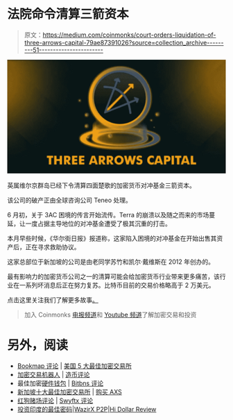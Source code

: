 # 法院命令清算三箭资本

> 原文：<https://medium.com/coinmonks/court-orders-liquidation-of-three-arrows-capital-79ae87391026?source=collection_archive---------51----------------------->

![](img/7a87ed7609ca18351e89de4a814a97c3.png)

英属维尔京群岛已经下令清算四面楚歌的加密货币对冲基金三箭资本。

该公司的破产正由全球咨询公司 Teneo 处理。

6 月初，关于 3AC 困境的传言开始流传。Terra 的崩溃以及随之而来的市场蔓延，让一度占据主导地位的对冲基金遭受了极其沉重的打击。

本月早些时候，《华尔街日报》报道称，这家陷入困境的对冲基金在开始出售其资产后，正在寻求救助协议。

这家总部位于新加坡的公司是由老同学苏竹和凯尔·戴维斯在 2012 年创办的。

最有影响力的加密货币公司之一的清算可能会给加密货币行业带来更多痛苦，该行业在一系列坏消息后正在努力复苏。比特币目前的交易价格略高于 2 万美元。

点击这里关注我们了解更多故事[。](http://t.me/etellworld)

> 加入 Coinmonks [电报频道](https://t.me/coincodecap)和 [Youtube 频道](https://www.youtube.com/c/coinmonks/videos)了解加密交易和投资

# 另外，阅读

*   [Bookmap 评论](https://coincodecap.com/bookmap-review-2021-best-trading-software) | [美国 5 大最佳加密交易所](https://coincodecap.com/crypto-exchange-usa)
*   [加密交易机器人](/coinmonks/crypto-trading-bot-c2ffce8acb2a) | [造币评论](https://coincodecap.com/coingate-review)
*   最佳加密[硬件钱包](/coinmonks/hardware-wallets-dfa1211730c6) | [Bitbns 评论](/coinmonks/bitbns-review-38256a07e161)
*   [新加坡十大最佳加密交易所](https://coincodecap.com/crypto-exchange-in-singapore) | [购买 AXS](https://coincodecap.com/buy-axs-token)
*   [红狗赌场评论](https://coincodecap.com/red-dog-casino-review) | [Swyftx 评论](https://coincodecap.com/swyftx-review)
*   [投资印度的最佳密码](https://coincodecap.com/best-crypto-to-invest-in-india-in-2021)|[WazirX P2P](https://coincodecap.com/wazirx-p2p)|[Hi Dollar Review](https://coincodecap.com/hi-dollar-review)